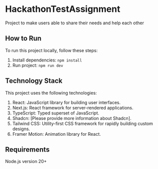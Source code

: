 # HackathonTestAssignment

Project to make users able to share their needs and help each other

## How to Run

To run this project locally, follow these steps:

1. Install dependencies: `npm install`
2. Run project: `npm run dev`

## Technology Stack

This project uses the following technologies:

1. React: JavaScript library for building user interfaces.
2. Next.js: React framework for server-rendered applications.
3. TypeScript: Typed superset of JavaScript.
4. Shadcn: [Please provide more information about Shadcn].
5. Tailwind CSS: Utility-first CSS framework for rapidly building custom designs.
6. Framer Motion: Animation library for React.

## Requirements

Node.js version 20+